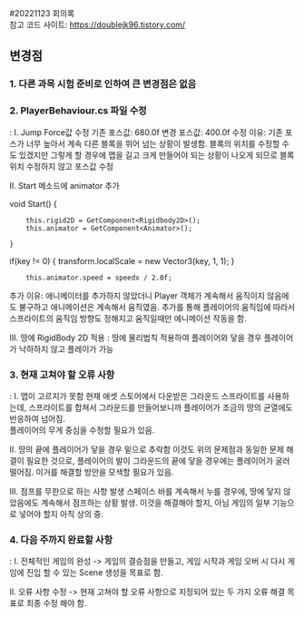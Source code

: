 #20221123 회의록  
참고 코드 사이트: https://doublejk96.tistory.com/



## 변경점
### 1. 다른 과목 시험 준비로 인하여 큰 변경점은 없음

### 2. PlayerBehaviour.cs 파일 수정
: I. Jump Force값 수정
기존 포스값: 680.0f
변경 포스값: 400.0f
수정 이유: 기존 포스가 너무 높아서 계속 다른 블록을 뛰어 넘는 상황이 발생함. 블록의 위치를 수정할 수도 있겠지만
                그렇게 할 경우에 맵을 길고 크게 만들어야 되는 상황이 나오게 되므로 블록 위치 수정하지 않고 포스값 수정

 II. Start 메소드에 animator 추가

void Start()
    {
    
        this.rigid2D = GetComponent<Rigidbody2D>();
        this.animator = GetComponent<Animator>();
        
    }
if(key != 0)
        {
            transform.localScale = new Vector3(key, 1, 1);
        }

        this.animator.speed = speedx / 2.0f;

추가 이유: 애니메이터를 추가하지 않았더니 Player 객체가 계속해서 움직이지 않음에도 불구하고 애니메이션은 계속해서
               움직였음. 추가를 통해 플레이어의 움직임에 따라서 스프라이트의 움직임 방향도 정해지고 움직일때만 에니메이션
               작동을 함.

III. 땅에 RigidBody 2D 적용
: 땅에 물리법칙 적용하여 플레이어와 닿을 경우 플레이어가 낙하하지 않고 플레이가 가능






### 3. 현재 고쳐야 할 오류 사항
: I. 맵이 고르지가 못함
현재 애셋 스토어에서 다운받은 그라운드 스프라이트를 사용하는데, 
스프라이트를 합쳐서 그라운드를 만들어보니까 플레이어가 조금의 땅의 균열에도 반응하여 넘어짐.  
플레이어의 무게 중심을 수정할 필요가 있음.

 II. 땅의 끝에 플레이어가 닿을 경우 밑으로 추락함
이것도 위의 문제점과 동일한 문제 해결이 필요한 것으로, 플레이어의 발이 그라운드의 끝에 닿을 경우에는 플레이어가 굴러
떨어짐. 이거를 해결할 방안을 모색할 필요가 있음.


III. 점프를 무한으로 하는 사항 발생
스페이스 바를 계속해서 누를 경우에, 땅에 닿지 않았음에도 계속해서 점프하는 상황 발생. 이것을 해결해야 할지, 아님 게임의 일부 기능으로 넣어야 할지 아직 상의 중.





### 4. 다음 주까지 완료할 사항
: I. 전체적인 게임의 완성
-> 게임의 결승점을 만들고, 게임 시작과 게임 오버 시 다시 게임에 진입 할 수 있는 Scene 생성을 목표로 함.

 II. 오류 사항 수정
-> 현재 고쳐야 할 오류 사항으로 지정되어 있는 두 가지 오류 해결 목표로 최종 수정 해야 함.
